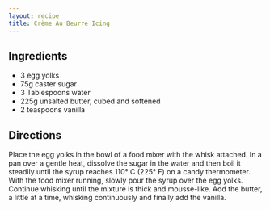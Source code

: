 ```yaml
---
layout: recipe
title: Crème Au Beurre Icing
---
```


## Ingredients

* 3 egg yolks
* 75g caster sugar
* 3 Tablespoons water
* 225g unsalted butter, cubed and softened
* 2 teaspoons vanilla

## Directions

Place the egg yolks in the bowl of a food mixer with the whisk attached.
In a pan over a gentle heat, dissolve the sugar in the water and then
boil it steadily until the syrup reaches 110° C (225° F) on a candy
thermometer. With the food mixer running, slowly pour the syrup over the
egg yolks. Continue whisking until the mixture is thick and mousse-like.
Add the butter, a little at a time, whisking continuously and finally
add the vanilla.
